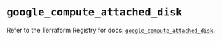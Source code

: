 # `google_compute_attached_disk`

Refer to the Terraform Registry for docs: [`google_compute_attached_disk`](https://registry.terraform.io/providers/hashicorp/google/5.43.0/docs/resources/compute_attached_disk).
